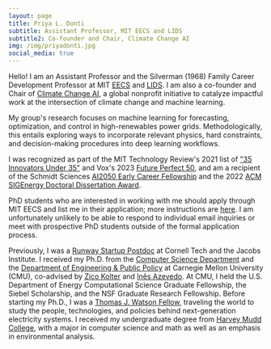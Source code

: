 ```yaml
---
layout: page
title: Priya L. Donti
subtitle: Assistant Professor, MIT EECS and LIDS
subtitle2: Co-founder and Chair, Climate Change AI
img: /img/priyadonti.jpg
social_media: true
---
```


Hello! I am an Assistant Professor and the Silverman (1968) Family Career Development Professor at MIT <a href="https://www.eecs.mit.edu/" target="_blank">EECS</a> and <a href="https://lids.mit.edu/" target="_blank">LIDS</a>. I am also a co-founder and Chair of <a href="https://www.climatechange.ai/" target="_blank">Climate Change AI</a>, a global nonprofit initiative to catalyze impactful work at the intersection of climate change and machine learning. 

My group's research focuses on machine learning for forecasting, optimization, and control in high-renewables power grids. Methodologically, this entails exploring ways to incorporate relevant physics, hard constraints, and decision-making procedures into deep learning workflows.

I was recognized as part of the MIT Technology Review's 2021 list of <a href="https://www.technologyreview.com/innovators-under-35/2021/" target="_blank">"35 Innovators Under 35"</a> and Vox's 2023 <a href="https://www.vox.com/23950804/future-perfect-50-list-2023-ai-animal-rights-poverty-health-climate" target="_blank">Future Perfect 50</a>, and am a recipient of the Schmidt Sciences <a href="https://ai2050.schmidtsciences.org/fellows/" target="_blank">AI2050 Early Career Fellowship</a> and the 2022 <a href="https://energy.acm.org/awards/" target="_blank">ACM SIGEnergy Doctoral Dissertation Award</a>.

PhD students who are interested in working with me should apply through MIT EECS and list me in their application; more instructions are <a href="https://www.eecs.mit.edu/academics/graduate-programs/admission-process/" target="_blank">here</a>. I am unfortunately unlikely to be able to respond to individual email inquiries or meet with prospective PhD students outside of the formal application process.

Previously, I was a <a href="https://tech.cornell.edu/programs/phd/startup-postdocs/">Runway Startup Postdoc</a> at Cornell Tech and the Jacobs Institute. 
I received my Ph.D. from the <a href="https://www.cs.cmu.edu/" target="_blank">Computer Science Department</a> and the <a href="https://www.cmu.edu/epp/" target="_blank">Department of Engineering & Public Policy</a>
at Carnegie Mellon University (CMU), 
co-advised by <a href="http://zicokolter.com/" target="_blank">Zico Kolter</a> and <a href="https://ines.stanford.edu/" target="_blank">In&#234;s Azevedo</a>.
At CMU, I held the U.S. Department of Energy Computational Science Graduate Fellowship, the Siebel Scholarship, and the NSF Graduate Research Fellowship.
Before starting my Ph.D., I was a <a href="https://watson.foundation/" target="_blank">Thomas J. Watson Fellow</a>, traveling the world to study the people, technologies, and policies behind next-generation electricity systems.
I received my undergraduate degree from <a href="https://www.hmc.edu/" target="_blank">Harvey Mudd College</a>, with a major in computer science and math as well as an emphasis in environmental analysis.
